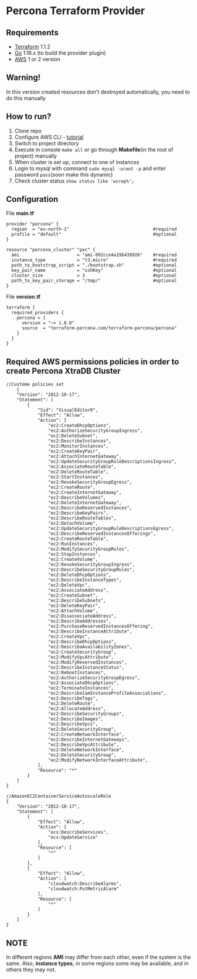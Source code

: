Percona Terraform Provider
=========================

## Requirements

- [Terraform](https://www.terraform.io/downloads.html) 1.1.2
- [Go](https://golang.org/doc/install) 1.16.x (to build the provider plugin)
- [AWS](https://docs.aws.amazon.com/cli/latest/userguide/getting-started-install.html) 1 or 2 version

## Warning!

In this version created resources don't destroyed automatically, you need to do this manually

## How to run?

1. Clone repo
2. Configure AWS CLI - [tutorial](https://docs.aws.amazon.com/cli/latest/userguide/cli-configure-quickstart.html)
3. Switch to project directory
4. Execute in console `make all` or go through **Makefile**(in the root of project) manually
5. When cluster is set up, connect to one of instances
6. Login to mysql with command `sudo mysql -uroot -p` and enter password `pass`(soon make this dynamic)
7. Check cluster status `show status like 'wsrep%';`

## Configuration

File **main.tf**

```
provider "percona" {
  region  = "eu-north-1"                                #required
  profile = "default"                                   #optional
}

resource "percona_cluster" "pxc" {
  ami                      = "ami-092cce4a19b438926"    #required
  instance_type            = "t3.micro"                 #required    
  path_to_bootstrap_script = "./bootstrap.sh"           #optional
  key_pair_name            = "sshKey"                   #optional
  cluster_size             = 3                          #optional
  path_to_key_pair_storage = "/tmp/"                    #optional
}   
```

File **version.tf**

```
terraform {
  required_providers {
    percona = {
      version = "~> 1.0.0"
      source  = "terraform-percona.com/terraform-percona/percona"
    }
  }
}
```

## Required AWS permissions policies in order to create Percona XtraDB Cluster

```
//Custome policies set
    {
    "Version": "2012-10-17",
    "Statement": [
        {
            "Sid": "VisualEditor0",
            "Effect": "Allow",
            "Action": [
                "ec2:CreateDhcpOptions",
                "ec2:AuthorizeSecurityGroupIngress",
                "ec2:DeleteSubnet",
                "ec2:DescribeInstances",
                "ec2:MonitorInstances",
                "ec2:CreateKeyPair",
                "ec2:AttachInternetGateway",
                "ec2:UpdateSecurityGroupRuleDescriptionsIngress",
                "ec2:AssociateRouteTable",
                "ec2:DeleteRouteTable",
                "ec2:StartInstances",
                "ec2:RevokeSecurityGroupEgress",
                "ec2:CreateRoute",
                "ec2:CreateInternetGateway",
                "ec2:DescribeVolumes",
                "ec2:DeleteInternetGateway",
                "ec2:DescribeReservedInstances",
                "ec2:DescribeKeyPairs",
                "ec2:DescribeRouteTables",
                "ec2:DetachVolume",
                "ec2:UpdateSecurityGroupRuleDescriptionsEgress",
                "ec2:DescribeReservedInstancesOfferings",
                "ec2:CreateRouteTable",
                "ec2:RunInstances",
                "ec2:ModifySecurityGroupRules",
                "ec2:StopInstances",
                "ec2:CreateVolume",
                "ec2:RevokeSecurityGroupIngress",
                "ec2:DescribeSecurityGroupRules",
                "ec2:DeleteDhcpOptions",
                "ec2:DescribeInstanceTypes",
                "ec2:DeleteVpc",
                "ec2:AssociateAddress",
                "ec2:CreateSubnet",
                "ec2:DescribeSubnets",
                "ec2:DeleteKeyPair",
                "ec2:AttachVolume",
                "ec2:DisassociateAddress",
                "ec2:DescribeAddresses",
                "ec2:PurchaseReservedInstancesOffering",
                "ec2:DescribeInstanceAttribute",
                "ec2:CreateVpc",
                "ec2:DescribeDhcpOptions",
                "ec2:DescribeAvailabilityZones",
                "ec2:CreateSecurityGroup",
                "ec2:ModifyVpcAttribute",
                "ec2:ModifyReservedInstances",
                "ec2:DescribeInstanceStatus",
                "ec2:RebootInstances",
                "ec2:AuthorizeSecurityGroupEgress",
                "ec2:AssociateDhcpOptions",
                "ec2:TerminateInstances",
                "ec2:DescribeIamInstanceProfileAssociations",
                "ec2:DescribeTags",
                "ec2:DeleteRoute",
                "ec2:AllocateAddress",
                "ec2:DescribeSecurityGroups",
                "ec2:DescribeImages",
                "ec2:DescribeVpcs",
                "ec2:DeleteSecurityGroup",
                "ec2:CreateNetworkInterface",
                "ec2:DescribeInternetGateways",
                "ec2:DescribeVpcAttribute",
                "ec2:DeleteNetworkInterface",
                "ec2:DeleteSecurityGroup",
                "ec2:ModifyNetworkInterfaceAttribute",
            ],
            "Resource": "*"
        }
    ]
}

//AmazonEC2ContainerServiceAutoscaleRole
{
    "Version": "2012-10-17",
    "Statement": [
        {
            "Effect": "Allow",
            "Action": [
                "ecs:DescribeServices",
                "ecs:UpdateService"
            ],
            "Resource": [
                "*"
            ]
        },
        {
            "Effect": "Allow",
            "Action": [
                "cloudwatch:DescribeAlarms",
                "cloudwatch:PutMetricAlarm"
            ],
            "Resource": [
                "*"
            ]
        }
    ]
}

```

## NOTE

In different regions **AMI** may differ from each other, even if the system is the same. Also, **instance types**, in
some regions some may be available, and in others they may not.